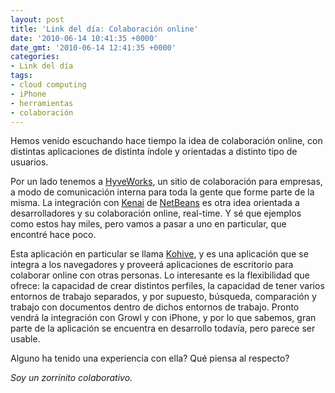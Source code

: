 ```yaml
---
layout: post
title: 'Link del día: Colaboración online'
date: '2010-06-14 10:41:35 +0000'
date_gmt: '2010-06-14 12:41:35 +0000'
categories:
- Link del día
tags:
- cloud computing
- iPhone
- herramientas
- colaboración
---
```


Hemos venido escuchando hace tiempo la idea de colaboración online, con distintas aplicaciones de distinta índole y orientadas a distinto tipo de usuarios.

Por un lado tenemos a [HyveWorks](http://www.hyveworks.com/), un sitio de colaboración para empresas, a modo de comunicación interna para toda la gente que forme parte de la misma. La integración con [Kenai](http://kenai.com/) de [NetBeans](http://netbeans.org/) es otra idea orientada a desarrolladores y su colaboración online, real-time. Y sé que ejemplos como estos hay miles, pero vamos a pasar a uno en particular, que encontré hace poco.

Esta aplicación en particular se llama [Kohive](https://www.kohive.com/), y es una aplicación que se integra a los navegadores y proveerá aplicaciones de escritorio para colaborar online con otras personas. Lo interesante es la flexibilidad que ofrece: la capacidad de crear distintos perfiles, la capacidad de tener varios entornos de trabajo separados, y por supuesto, búsqueda, comparación y trabajo con documentos dentro de dichos entornos de trabajo. Pronto vendrá la integración con Growl y con iPhone, y por lo que sabemos, gran parte de la aplicación se encuentra en desarrollo todavía, pero parece ser usable.

Alguno ha tenido una experiencia con ella? Qué piensa al respecto?

_Soy un zorrinito colaborativo._

